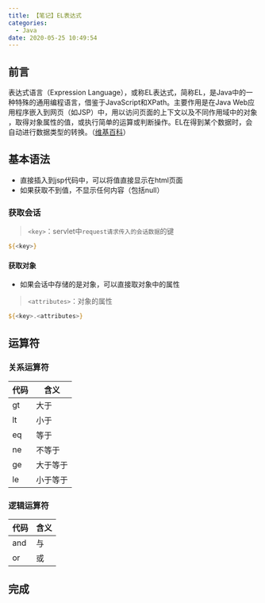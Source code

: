 ```yaml
---
title: 【笔记】EL表达式
categories:
  - Java
date: 2020-05-25 10:49:54
---
```


## 前言

表达式语言（Expression Language），或称EL表达式，简称EL，是Java中的一种特殊的通用编程语言，借鉴于JavaScript和XPath。主要作用是在Java Web应用程序嵌入到网页（如JSP）中，用以访问页面的上下文以及不同作用域中的对象 ，取得对象属性的值，或执行简单的运算或判断操作。EL在得到某个数据时，会自动进行数据类型的转换。（[维基百科](https://zh.wikipedia.org/wiki/表达式语言)）

<!-- more -->

## 基本语法

- 直接插入到jsp代码中，可以将值直接显示在html页面
- 如果获取不到值，不显示任何内容（包括null）

### 获取会话

> `<key>`：servlet中`request请求传入的会话数据`的键

``` jsp
${<key>}
```

#### 获取对象

- 如果会话中存储的是对象，可以直接取对象中的属性

> `<attributes>`：对象的属性

``` jsp
${<key>.<attributes>}
```

## 运算符

### 关系运算符

|代码|含义|
|---|---|
|gt|大于|
|lt|小于|
|eq|等于|
|ne|不等于|
|ge|大于等于|
|le|小于等于|

### 逻辑运算符

|代码|含义|
|---|---|
|and|与|
|or|或|

## 完成

